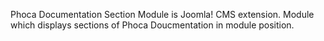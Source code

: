 Phoca Documentation Section Module is Joomla! CMS extension. Module which displays sections of Phoca Doucmentation in module position.